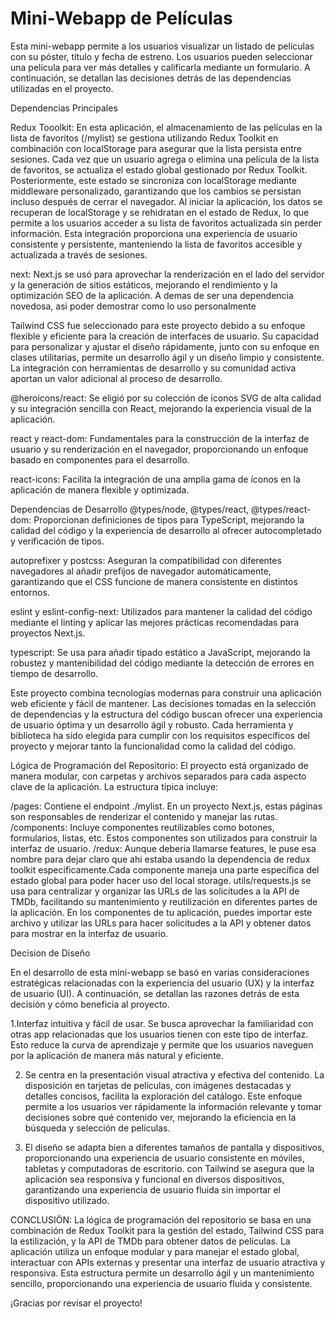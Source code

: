 # Mini-Webapp de Películas

Esta mini-webapp permite a los usuarios visualizar un listado de películas con su póster, título y fecha de estreno. Los usuarios pueden seleccionar una película para ver más detalles y calificarla mediante un formulario. A continuación, se detallan las decisiones detrás de las dependencias utilizadas en el proyecto.

Dependencias Principales

Redux Tooolkit: En esta aplicación, el almacenamiento de las películas en la lista de favoritos (/mylist) se gestiona utilizando Redux Toolkit en combinación con localStorage para asegurar que la lista persista entre sesiones. Cada vez que un usuario agrega o elimina una película de la lista de favoritos, se actualiza el estado global gestionado por Redux Toolkit. Posteriormente, este estado se sincroniza con localStorage mediante middleware personalizado, garantizando que los cambios se persistan incluso después de cerrar el navegador. Al iniciar la aplicación, los datos se recuperan de localStorage y se rehidratan en el estado de Redux, lo que permite a los usuarios acceder a su lista de favoritos actualizada sin perder información. Esta integración proporciona una experiencia de usuario consistente y persistente, manteniendo la lista de favoritos accesible y actualizada a través de sesiones.

next: Next.js se usó para aprovechar la renderización en el lado del servidor y la generación de sitios estáticos, mejorando el rendimiento y la optimización SEO de la aplicación. A demas de ser una dependencia novedosa, asi poder demostrar como lo uso personalmente

Tailwind CSS fue seleccionado para este proyecto debido a su enfoque flexible y eficiente para la creación de interfaces de usuario. Su capacidad para personalizar y ajustar el diseño rápidamente, junto con su enfoque en clases utilitarias, permite un desarrollo ágil y un diseño limpio y consistente. La integración con herramientas de desarrollo y su comunidad activa aportan un valor adicional al proceso de desarrollo.

@heroicons/react: Se eligió por su colección de íconos SVG de alta calidad y su integración sencilla con React, mejorando la experiencia visual de la aplicación.

react y react-dom: Fundamentales para la construcción de la interfaz de usuario y su renderización en el navegador, proporcionando un enfoque basado en componentes para el desarrollo.

react-icons: Facilita la integración de una amplia gama de íconos en la aplicación de manera flexible y optimizada.

Dependencias de Desarrollo
@types/node, @types/react, @types/react-dom: Proporcionan definiciones de tipos para TypeScript, mejorando la calidad del código y la experiencia de desarrollo al ofrecer autocompletado y verificación de tipos.

autoprefixer y postcss: Aseguran la compatibilidad con diferentes navegadores al añadir prefijos de navegador automáticamente, garantizando que el CSS funcione de manera consistente en distintos entornos.

eslint y eslint-config-next: Utilizados para mantener la calidad del código mediante el linting y aplicar las mejores prácticas recomendadas para proyectos Next.js.

typescript: Se usa para añadir tipado estático a JavaScript, mejorando la robustez y mantenibilidad del código mediante la detección de errores en tiempo de desarrollo.


Este proyecto combina tecnologías modernas para construir una aplicación web eficiente y fácil de mantener. Las decisiones tomadas en la selección de dependencias y la estructura del código buscan ofrecer una experiencia de usuario óptima y un desarrollo ágil y robusto. Cada herramienta y biblioteca ha sido elegida para cumplir con los requisitos específicos del proyecto y mejorar tanto la funcionalidad como la calidad del código.


Lógica de Programación del Repositorio:
El proyecto está organizado de manera modular, con carpetas y archivos separados para cada aspecto clave de la aplicación. La estructura típica incluye:

/pages: Contiene el endpoint ./mylist. En un proyecto Next.js, estas páginas son responsables de renderizar el contenido y manejar las rutas.
/components: Incluye componentes reutilizables como botones, formularios, listas, etc. Estos componentes son utilizados para construir la interfaz de usuario.
/redux: Aunque deberia llamarse features, le puse esa nombre para dejar claro que ahi estaba usando la dependencia de redux toolkit especificamente.Cada componente maneja una parte específica del estado global para poder hacer uso del local storage.
utils/requests.js se usa para centralizar y organizar las URLs de las solicitudes a la API de TMDb, facilitando su mantenimiento y reutilización en diferentes partes de la aplicación. En los componentes de tu aplicación, puedes importar este archivo y utilizar las URLs para hacer solicitudes a la API y obtener datos para mostrar en la interfaz de usuario.

Decision de Diseño

En el desarrollo de esta mini-webapp se basó en varias consideraciones estratégicas relacionadas con la experiencia del usuario (UX) y la interfaz de usuario (UI). A continuación, se detallan las razones detrás de esta decisión y cómo beneficia al proyecto.

1.Interfaz intuitiva y fácil de usar. Se busca aprovechar la familiaridad con otras app relacionadas que los usuarios tienen con este tipo de interfaz. Esto reduce la curva de aprendizaje y permite que los usuarios naveguen por la aplicación de manera más natural y eficiente.

2. Se centra en la presentación visual atractiva y efectiva del contenido. La disposición en tarjetas de películas, con imágenes destacadas y detalles concisos, facilita la exploración del catálogo. Este enfoque permite a los usuarios ver rápidamente la información relevante y tomar decisiones sobre qué contenido ver, mejorando la eficiencia en la búsqueda y selección de películas.

3. El diseño se adapta bien a diferentes tamaños de pantalla y dispositivos, proporcionando una experiencia de usuario consistente en móviles, tabletas y computadoras de escritorio. con Tailwind se asegura que la aplicación sea responsiva y funcional en diversos dispositivos, garantizando una experiencia de usuario fluida sin importar el dispositivo utilizado.

CONCLUSIÖN:
La lógica de programación del repositorio se basa en una combinación de Redux Toolkit para la gestión del estado, Tailwind CSS para la estilización, y la API de TMDb para obtener datos de películas. La aplicación utiliza un enfoque modular y para manejar el estado global, interactuar con APIs externas y presentar una interfaz de usuario atractiva y responsiva. Esta estructura permite un desarrollo ágil y un mantenimiento sencillo, proporcionando una experiencia de usuario fluida y consistente.

¡Gracias por revisar el proyecto!

